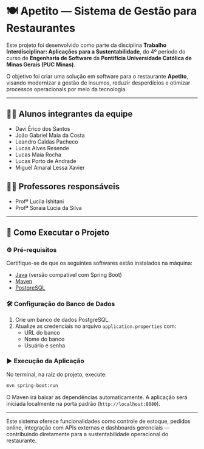 # 🍽️ Apetito — Sistema de Gestão para Restaurantes

Este projeto foi desenvolvido como parte da disciplina **Trabalho Interdisciplinar: Aplicações para a Sustentabilidade**, do 4º período do curso de **Engenharia de Software** da **Pontifícia Universidade Católica de Minas Gerais (PUC Minas)**.

O objetivo foi criar uma solução em software para o restaurante **Apetito**, visando modernizar a gestão de insumos, reduzir desperdícios e otimizar processos operacionais por meio da tecnologia.

---

## 👨‍💻 Alunos integrantes da equipe

- Davi Érico dos Santos  
- João Gabriel Maia da Costa  
- Leandro Caldas Pacheco  
- Lucas Alves Resende  
- Lucas Maia Rocha  
- Lucas Porto de Andrade  
- Miguel Amaral Lessa Xavier

## 👩‍🏫 Professores responsáveis

- Profª Lucila Ishitani  
- Profª Soraia Lúcia da Silva

---

## 🚀 Como Executar o Projeto

### ⚙️ Pré-requisitos

Certifique-se de que os seguintes softwares estão instalados na máquina:

- [Java](https://www.oracle.com/java/technologies/javase-downloads.html) (versão compatível com Spring Boot)  
- [Maven](https://maven.apache.org/install.html)  
- [PostgreSQL](https://www.postgresql.org/download/)

### 🛠️ Configuração do Banco de Dados

1. Crie um banco de dados PostgreSQL.
2. Atualize as credenciais no arquivo `application.properties` com:
   - URL do banco
   - Nome do banco
   - Usuário e senha

### ▶️ Execução da Aplicação

No terminal, na raiz do projeto, execute:

```bash
mvn spring-boot:run
```

O Maven irá baixar as dependências automaticamente. A aplicação será iniciada localmente na porta padrão (`http://localhost:8080`).

---

Este sistema oferece funcionalidades como controle de estoque, pedidos online, integração com APIs externas e dashboards gerenciais — contribuindo diretamente para a sustentabilidade operacional do restaurante.